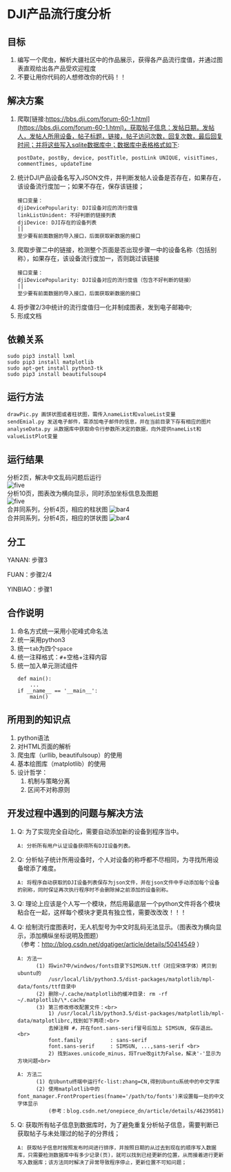 # DJI产品流行度分析

## 目标
 
1. 编写一个爬虫，解析大疆社区中的作品展示，获得各产品流行度值，并通过图表直观给出各产品受欢迎程度
2. 不要让用你代码的人想修改你的代码！！
 
## 解决方案
 
1. 爬取[链接:https://bbs.dji.com/forum-60-1.html](https://bbs.dji.com/forum-60-1.html)，获取帖子信息：发帖日期，发帖人，发帖人所用设备，帖子标题，链接，帖子访问次数，回复次数，最后回复时间；并将这些写入sqlite数据库中；数据库中表格格式如下:
    ```
    postDate, postBy, device, postTitle, postLink UNIQUE, visitTimes, commentTimes, updateTime
    ```
2. 统计DJI产品设备名写入JSON文件，并判断发帖人设备是否存在，如果存在，该设备流行度加一；如果不存在，保存该链接；
    ```
    接口变量：
    djiDevicePopularity: DJI设备对应的流行度值
    linkListUnident: 不好判断的链接列表
    djiDevice: DJI存在的设备列表
    ||
    至少要有前面数据的导入接口，后面获取新数据的接口
    ```
3. 爬取步骤二中的链接，检测整个页面是否出现步骤一中的设备名称（包括别称），如果存在，该设备流行度加一，否则跳过该链接
    ```
    接口变量：
    djiDevicePopularity: DJI设备对应的流行度值（包含不好判断的链接）
    ||
    至少要有前面数据的导入接口，后面获取新数据的接口
    ```
4. 将步骤2/3中统计的流行度值归一化并制成图表，发到电子邮箱中; 
5. 形成文档

## 依赖关系

    sudo pip3 install lxml
    sudo pip3 install matplotlib
    sudo apt-get install python3-tk
    sudo pip3 install beautifulsoup4
 
## 运行方法

    drawPic.py 画饼状图或者柱状图，需传入nameList和valueList变量
    sendEmial.py 发送电子邮件，需添加电子邮件的信息，并在当前目录下存有相应的图片
    analyseData.py 从数据库中获取命令行参数所决定的数据，向外提供nameList和valueListPlot变量

## 运行结果

分析2页，解决中文乱码问题后运行<br>
![five](https://github.com/labrick/Spider4DJIDrone/blob/master/image/result_2page_CN.png)<br>
分析10页，图表改为横向显示，同时添加坐标信息及图题<br>
![five](https://github.com/labrick/Spider4DJIDrone/blob/master/image/result_10page_CN.png)<br>
合并同系列，分析4页，相应的柱状图
![bar4](https://github.com/labrick/Spider4DJIDrone/blob/master/image/bar_4page_CN.png)<br>
合并同系列，分析4页，相应的饼状图
![bar4](https://github.com/labrick/Spider4DJIDrone/blob/master/image/pie_4page_CN.png)<br>



## 分工
 
YANAN: 步骤3 
 
FUAN：步骤2/4 
 
YINBIAO：步骤1 

## 合作说明
 
1. 命名方式统一采用小驼峰式命名法
2. 统一采用python3
3. 统一`tab`为四个`space`
4. 统一注释格式：`#`+空格+注释内容
5. 统一加入单元测试组件
    ```
    def main():
        ...
    if __name__ == '__main__':
        main()
    ```

## 所用到的知识点

1. python语法
2. 对HTML页面的解析
3. 爬虫库（urllib, beautifulsoup）的使用
4. 基本绘图库（matplotlib）的使用
5. 设计哲学：
    1. 机制与策略分离
    2. 区间不对称原则

## 开发过程中遇到的问题与解决方法

1. Q: 为了实现完全自动化，需要自动添加新的设备到程序当中。
    ```
    A: 分析所有用户认证设备获得所有DJI设备列表。
    ```

2. Q: 分析帖子统计所用设备时，个人对设备的称呼都不尽相同，为寻找所用设备增添了难度。
    ```
    A: 将程序自动获取的DJI设备列表保存为json文件，并在json文件中手动添加每个设备的别称，同时保证再次执行程序时不会删除掉之前添加的设备别称。
    ```
    
3. Q: 理论上应该是个人写一个模块，然后用最底层一个python文件将各个模块粘合在一起，这样每个模块才更具有独立性，需要改改改！！！

4. Q: 绘制流行度图表时，无人机型号为中文时乱码无法显示。（图表改为横向显示，添加横纵坐标说明及图题）<br>（参考：http://blog.csdn.net/dgatiger/article/details/50414549 ）
    ```
    A: 方法一
          (1) 将win7中/windwos/fonts目录下SIMSUN.ttf（对应宋体字体）拷贝到ubuntu的
              /usr/local/lib/python3.5/dist-packages/matplotlib/mpl-data/fonts/ttf目录中
          (2) 删除~/.cache/matplotlib的缓冲目录: rm -rf ~/.matplotlib/\*.cache
          (3) 第三修改修改配置文件：<br>
              1) /usr/local/lib/python3.5/dist-packages/matplotlib/mpl-data/matplotlibrc,找到如下两项:<br>
              去掉注释 #，并在font.sans-serif冒号后加上 SIMSUN, 保存退出。<br>
              font.family         : sans-serif  
              font.sans-serif     : SIMSUN, ...,sans-serif <br>
              2) 找到axes.unicode_minus，将True改git为False，解决'-'显示为方块问题<br>
    
    A: 方法二
          (1) 在Ubuntu终端中运行fc-list:zhang=CN,得到Ubuntu系统中的中文字库
          (2) 使用matplotlib中的font_manager.FrontProperties(fname='/path/to/fonts')来设置每一处的中文字体显示
              (参考：blog.csdn.net/onepiece_dn/article/details/46239581)
    ```

5. Q: 获取所有帖子信息到数据库时，为了避免重复分析帖子信息，需要判断已获取帖子与未处理过的帖子的分界线；
    ```
    A: 获取帖子信息时按照发布时间进行排序，并按照日期的从过去到现在的顺序写入数据库，只需要检测数据库中有多少记录(页)，就可以找到已经更新的位置，从而接着进行更新写入数据库；该方法同时解决了异常导致程序停止，更新位置不可知问题；
    ```
